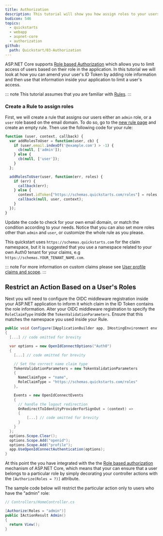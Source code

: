 ```yaml
---
title: Authorization
description: This tutorial will show you how assign roles to your users, and use those claims to authorize or deny a user to access certain routes in the app.
budicon: 546
topics:
  - quickstarts
  - webapp
  - aspnet-core
  - authorization
github:
  path: Quickstart/03-Authorization
---
```


ASP.NET Core supports [Role based Authorization](https://docs.microsoft.com/en-us/aspnet/core/security/authorization/roles) which allows you to limit access of users based on their role in the application. In this tutorial we will look at how you can amend your user's ID Token by adding role information and then use that information inside your application to limit a user's access.

::: note
This tutorial assumes that you are familiar with [Rules](/rules/current).
:::

### Create a Rule to assign roles

First, we will create a rule that assigns our users either an `admin` role, or a `user` role based on the email domain. To do so, go to the [new rule page](${manage_url}/#/rules/new) and create an empty rule. Then use the following code for your rule:

```js
function (user, context, callback) {
  var addRolesToUser = function(user, cb) {
    if (user.email.indexOf('@example.com') > -1) {
      cb(null, ['admin']);
    } else {
      cb(null, ['user']);
    }
  };

  addRolesToUser(user, function(err, roles) {
    if (err) {
      callback(err);
    } else {
      context.idToken["https://schemas.quickstarts.com/roles"] = roles;     
      callback(null, user, context);
    }
  });
}
```

Update the code to check for your own email domain, or match the condition according to your needs. Notice that you can also set more roles other than `admin` and `user`, or customize the whole rule as you please.

This quickstart uses `https://schemas.quickstarts.com` for the claim namespace, but it is suggested that you use a namespace related to your own Auth0 tenant for your claims, e.g `https://schemas.YOUR_TENANT_NAME.com`.

::: note
For more information on custom claims please see [User profile claims and scope](/api-auth/tutorials/adoption/scope-custom-claims).
:::

## Restrict an Action Based on a User's Roles

Next you will need to configure the OIDC middleware registration inside your ASP.NET application to inform it which claim in the ID Token contains the role information. Alter your OIDC middleware registration to specify the `RoleClaimType` inside the `TokenValidationParameters`. Ensure that this matches the namespace you used inside your Rule.

```csharp
public void Configure(IApplicationBuilder app, IHostingEnvironment env, ILoggerFactory loggerFactory, IOptions<Auth0Settings> auth0Settings)
{
  [...] // code omitted for brevity

  var options = new OpenIdConnectOptions("Auth0")
  {
    [...] // code omitted for brevity

    // Set the correct name claim type
    TokenValidationParameters = new TokenValidationParameters
    {
      NameClaimType = "name",
      RoleClaimType = "https://schemas.quickstarts.com/roles"
    },

    Events = new OpenIdConnectEvents
    {
      // handle the logout redirection
      OnRedirectToIdentityProviderForSignOut = (context) =>
      {
          [...] // code omitted for brevity
      }
    }
  };
  options.Scope.Clear();
  options.Scope.Add("openid");
  options.Scope.Add("profile");
  app.UseOpenIdConnectAuthentication(options);
}
```

At this point the you have integrated with the the [Role based authorization](https://docs.microsoft.com/en-us/aspnet/core/security/authorization/roles) mechanism of ASP.NET Core, which means that your can ensure that a user belongs to a particular role by simply decorating your controller actions with the `[Authorize(Roles = ?)]` attribute.

The sample code below will restrict the particular action only to users who have the "admin" role:

```csharp
// Controllers/HomeController.cs

[Authorize(Roles = "admin")]
public IActionResult Admin()
{
  return View();
}
```
